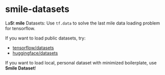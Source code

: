 # smile-datasets
La**S**t **mile** Datasets: Use `tf.data` to solve the last mile data loading problem for tensorflow.

If you want to load public datasets, try:

* [tensorflow/datasets](https://github.com/tensorflow/datasets)
* [huggingface/datasets](https://github.com/huggingface/datasets)

If you want to load local, personal dataset with minimized boilerplate, use **Smile Dataset**!
